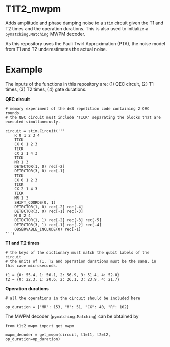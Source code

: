 # T1T2_mwpm
Adds amplitude and phase damping noise to a `stim` circuit given the T1 and T2 times and the operation durations. This is also used to initialize a `pymatching.Matching` MWPM decoder. 

As this repository uses the Pauli Twirl Approximation (PTA), the noise model from T1 and T2 underestimates the actual noise. 

# Example

The inputs of the functions in this repository are: (1) QEC circuit, (2) T1 times, (3) T2 times, (4) gate durations. 

**QEC circuit**
```
# memory experiment of the d=3 repetition code containing 2 QEC rounds. 
# the QEC circuit must include 'TICK' separating the blocks that are executed simultaneously. 

circuit = stim.Circuit('''
    R 0 1 2 3 4
    TICK
    CX 0 1 2 3
    TICK
    CX 2 1 4 3
    TICK
    MR 1 3
    DETECTOR(1, 0) rec[-2]
    DETECTOR(3, 0) rec[-1]
    TICK
    CX 0 1 2 3
    TICK
    CX 2 1 4 3
    TICK
    MR 1 3
    SHIFT_COORDS(0, 1)
    DETECTOR(1, 0) rec[-2] rec[-4]
    DETECTOR(3, 0) rec[-1] rec[-3]
    M 0 2 4
    DETECTOR(1, 1) rec[-2] rec[-3] rec[-5]
    DETECTOR(3, 1) rec[-1] rec[-2] rec[-4]
    OBSERVABLE_INCLUDE(0) rec[-1]
''')
```

**T1 and T2 times**
```
# the keys of the dictionary must match the qubit labels of the circuit
# the units of T1, T2 and operation durations must be the same, in this case microseconds. 

t1 = {0: 55.4, 1: 50.1, 2: 56.9, 3: 51.4, 4: 52.0}
t2 = {0: 22.3, 1: 20.6, 2: 26.1, 3: 23.9, 4: 21.7}
```

**Operation durations**
```
# all the operations in the circuit should be included here

op_duration = {"MR": 153, "M": 51, "CX": 40, "R": 102}
```

The MWPM decoder (`pymatching.Matching`) can be obtained by
```
from t1t2_mwpm import get_mwpm

mwpm_decoder = get_mwpm(circuit, t1=t1, t2=t2, op_duration=op_duration)
```
